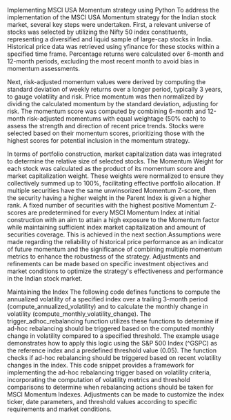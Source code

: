 Implementing MSCI USA Momentum strategy using Python
To address the implementation of the MSCI USA Momentum strategy for the Indian stock market, several key steps were undertaken. First, a relevant universe of stocks was selected by utilizing the Nifty 50 index constituents, representing a diversified and liquid sample of large-cap stocks in India. Historical price data was retrieved using yfinance for these stocks within a specified time frame. Percentage returns were calculated over 6-month and 12-month periods, excluding the most recent month to avoid bias in momentum assessments.

Next, risk-adjusted momentum values were derived by computing the standard deviation of weekly returns over a longer period, typically 3 years, to gauge volatility and risk. Price momentum was then normalized by dividing the calculated momentum by the standard deviation, adjusting for risk. The momentum score was computed by combining 6-month and 12-month risk-adjusted momentums with equal weightage (50% each) to assess the strength and direction of recent price trends. Stocks were selected based on their momentum scores, prioritizing those with the highest scores for potential inclusion in the momentum strategy.

In terms of portfolio construction, market capitalization data was integrated to determine the relative size of selected stocks. The Momentum Weight for each stock was calculated as the product of its momentum score and market capitalization weight. These weights were normalized to ensure they collectively summed up to 100%, facilitating effective portfolio allocation. If multiple securities have the same unwinsorized Momentum Z-score, then the security having a higher weight in the Parent Index is given a higher rank. A fixed number of securities with the highest positive Momentum Z-scores are predetermined for every MSCI Momentum Index at initial construction with an aim to attain a high exposure to the Momentum factor while maintaining sufficient index market capitalization and amount of securities coverage. This is achieved in the next section.Assumptions were made regarding the reliability of historical price performance as an indicator of future momentum and the significance of combining multiple momentum metrics to enhance the robustness of the strategy. Adjustments and refinements can be made based on specific investment objectives and market conditions to optimize the strategy's effectiveness and performance in the Indian stock market.

Maintaining the Index
The following code defines functions to compute the annualized volatility of a specified index over a trailing 3-month period (compute_annualized_volatility) and to calculate the monthly change in volatility (compute_monthly_volatility_change).
The trigger_adhoc_rebalancing function utilizes these functions to determine if ad-hoc rebalancing should be triggered based on the computed monthly change in volatility compared to a specified threshold.
The example usage demonstrates how to apply this logic using the S&P 500 Index (^GSPC) as the reference index and a predefined threshold value (0.05). The function checks if ad-hoc rebalancing should be triggered based on recent volatility changes in the index.
This code snippet provides a framework for implementing the ad-hoc rebalancing trigger based on volatility criteria, incorporating the computation of volatility metrics and threshold comparisons to determine when rebalancing actions should be taken for MSCI Momentum Indexes. Adjustments can be made to customize the index ticker, date parameters, and threshold values according to specific requirements and market conditions.
